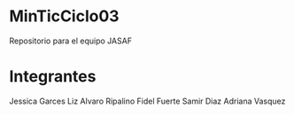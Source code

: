# MinTicCiclo03
Repositorio para el equipo JASAF

# Integrantes
Jessica Garces Liz
Alvaro Ripalino
Fidel Fuerte
Samir Diaz
Adriana Vasquez


